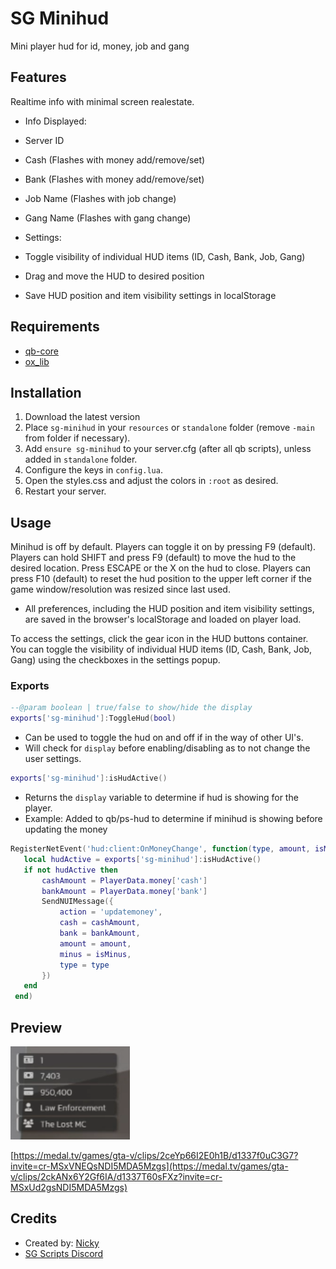 # SG Minihud

Mini player hud for id, money, job and gang

## Features

Realtime info with minimal screen realestate.
- Info Displayed:
 - Server ID
 - Cash (Flashes with money add/remove/set)
 - Bank (Flashes with money add/remove/set)
 - Job Name (Flashes with job change)
 - Gang Name (Flashes with gang change)

- Settings:
 - Toggle visibility of individual HUD items (ID, Cash, Bank, Job, Gang)
 - Drag and move the HUD to desired position
 - Save HUD position and item visibility settings in localStorage

## Requirements

- [qb-core](https://github.com/qbcore-framework/qb-core)
- [ox_lib](https://github.com/overextended/ox_lib/releases)

## Installation

1. Download the latest version
2. Place `sg-minihud` in your `resources` or `standalone` folder (remove `-main` from folder if necessary).
3. Add `ensure sg-minihud` to your server.cfg (after all qb scripts), unless added in `standalone` folder.
4. Configure the keys in `config.lua`.
5. Open the styles.css and adjust the colors in `:root` as desired.
6. Restart your server.


## Usage

Minihud is off by default.
Players can toggle it on by pressing F9 (default).
Players can hold SHIFT and press F9 (default) to move the hud to the desired location. Press ESCAPE or the X on the hud to close.
Players can press F10 (default) to reset the hud position to the upper left corner if the game window/resolution was resized since last used.

- All preferences, including the HUD position and item visibility settings, are saved in the browser's localStorage and loaded on player load.

To access the settings, click the gear icon in the HUD buttons container. You can toggle the visibility of individual HUD items (ID, Cash, Bank, Job, Gang) using the checkboxes in the settings popup.


### Exports

```lua
--@param boolean | true/false to show/hide the display
exports['sg-minihud']:ToggleHud(bool)
```
- Can be used to toggle the hud on and off if in the way of other UI's.
 - Will check for `display` before enabling/disabling as to not change the user settings.

 ```lua
exports['sg-minihud']:isHudActive()
```
- Returns the `display` variable to determine if hud is showing for the player.
 - Example: Added to  qb/ps-hud to determine if minihud is showing before updating the money
 ```lua
 RegisterNetEvent('hud:client:OnMoneyChange', function(type, amount, isMinus)
    local hudActive = exports['sg-minihud']:isHudActive()
    if not hudActive then
        cashAmount = PlayerData.money['cash']
        bankAmount = PlayerData.money['bank']
        SendNUIMessage({
            action = 'updatemoney',
            cash = cashAmount,
            bank = bankAmount,
            amount = amount,
            minus = isMinus,
            type = type
        })
    end
  end)
  ```

## Preview

![minihud example](./assets/minihud_example.png)

[https://medal.tv/games/gta-v/clips/2ceYp66I2E0h1B/d1337f0uC3G7?invite=cr-MSxVNEQsNDI5MDA5Mzgs](https://medal.tv/games/gta-v/clips/2ckANx6Y2Gf6IA/d1337T60sFXz?invite=cr-MSxUd2gsNDI5MDA5Mzgs)

## Credits

- Created by: [Nicky](https://forum.cfx.re/u/Sanriku)
- [SG Scripts Discord](https://discord.gg/uEDNgAwhey)
